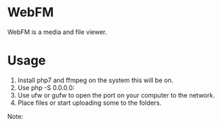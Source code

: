 # WebFM
WebFM is a media and file viewer.

# Usage
1. Install php7 and ffmpeg on the system this will be on.
2. Use php -S 0.0.0.0:<yourPort>
3. Use ufw or gufw to open the port on your computer to the network.
4. Place files or start uploading some to the folders.

Note:
